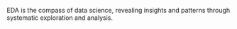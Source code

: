 EDA is the compass of data science, revealing insights and patterns through systematic exploration and analysis.
